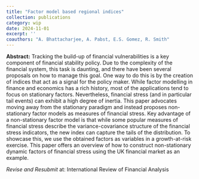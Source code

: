 ```yaml
---
title: "Factor model based regional indices"
collection: publications
category: wip
date: 2024-11-01
excerpt: ''
coauthors: "A. Bhattacharjee, A. Pabst, E.S. Gomez, R. Smith"
---
```

**Abstract:** Tracking the build-up of financial vulnerabilities is a key component of financial stability policy. Due to the complexity of the financial system, this task is daunting, and there have been several proposals on how to manage this goal. One way to do this is by the creation of indices that act as a signal for the policy maker. While factor modelling in finance and economics has a rich history, most of the applications tend to focus on stationary factors. Nevertheless, financial stress (and in particular tail events) can exhibit a high degree of inertia. This paper advocates moving away from the stationary paradigm and instead proposes non-stationary factor models as measures of financial stress. Key advantage of a non-stationary factor model is that while some popular measures of financial stress describe the variance-covariance structure of the financial stress indicators, the new index can capture the tails of the distribution. To showcase this, we use the obtained factors as variables in a growth-at-risk exercise. This paper offers an overview of how to construct non-stationary dynamic factors of financial stress using the UK financial market as an example. 

_Revise and Resubmit_ at: International Review of Financial Analysis


